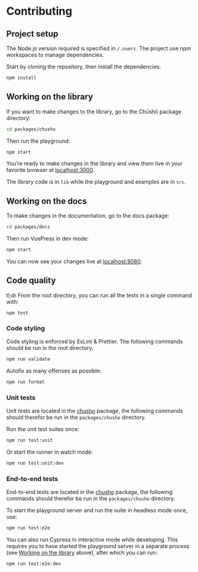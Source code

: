 # Contributing

## Project setup

The Node.js version required is specified in `/.nvmrc`. The project use npm workspaces to manage dependencies.

Start by cloning the repository, then install the dependencies:

```sh
npm install
```

## Working on the library

If you want to make changes to the library, go to the Chūshō package directory:

```sh
cd packages/chusho
```

Then run the playground:

```sh
npm start
```

You’re ready to make changes in the library and view them live in your favorite browser at [localhost:3000](http://localhost:3000).

The library code is in `lib` while the playground and examples are in `src`.

## Working on the docs

To make changes in the documentation, go to the docs package:

```sh
cd packages/docs
```

Then run VuePress in dev mode:

```sh
npm start
```

You can now see your changes live at [localhost:8080](http://localhost:8080).

## Code quality

tl;dr From the root directory, you can run all the tests in a single command with:

```
npm test
```

### Code styling

Code styling is enforced by EsLint & Prettier. The following commands should be run in the root directory.

```bash
npm run validate
```

Autofix as many offenses as possible:

```bash
npm run format
```

### Unit tests

Unit tests are located in the [chusho](https://github.com/liip/chusho/tree/main/packages/chusho/) package, the following commands should therefor be run in the `packages/chusho` directory.

Run the unit test suites once:

```bash
npm run test:unit
```

Or start the runner in watch mode:

```bash
npm run test:unit:dev
```

### End-to-end tests

End-to-end tests are located in the [chusho](https://github.com/liip/chusho/tree/main/packages/chusho/) package, the following commands should therefor be run in the `packages/chusho` directory.

To start the playground server and run the suite in headless mode once, use:

```bash
npm run test:e2e
```

You can also run Cypress in interactive mode while developing. This requires you to have started the playground server in a separate process (see [Working on the library](#working-on-the-library) above), after which you can run:

```bash
npm run test:e2e:dev
```
